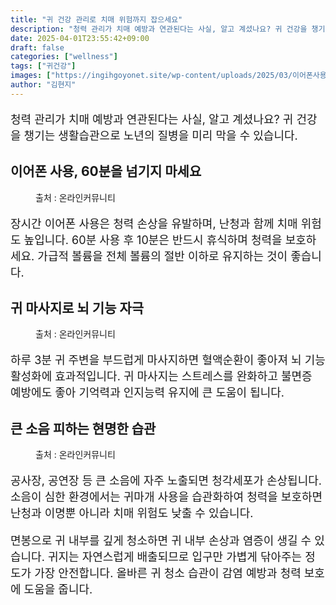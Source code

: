 ```yaml
---
title: "귀 건강 관리로 치매 위험까지 잡으세요"
description: "청력 관리가 치매 예방과 연관된다는 사실, 알고 계셨나요? 귀 건강을 챙기는 생활습관으로 노년의 질병을 미리 막을 수 있습니다."
date: 2025-04-01T23:55:42+09:00
draft: false
categories: ["wellness"]
tags: ["귀건강"]
images: ["https://ingihgoyonet.site/wp-content/uploads/2025/03/이어폰사용시간-1024x768.jpg", "https://ingihgoyonet.site/wp-content/uploads/2025/04/귀-684x1024.jpg", "https://ingihgoyonet.site/wp-content/uploads/2025/04/공사장-683x1024.jpg"]
author: "김현지"
---
```


<p style="font-size:18px">청력 관리가 치매 예방과 연관된다는 사실, 알고 계셨나요? 귀 건강을 챙기는 생활습관으로 노년의 질병을 미리 막을 수 있습니다.</p> <h2 >이어폰 사용, 60분을 넘기지 마세요</h2> <figure ><img src="https://ingihgoyonet.site/wp-content/uploads/2025/03/이어폰사용시간-1024x768.jpg" alt="" style="aspect-ratio:16/9;object-fit:cover"/><figcaption >출처 : 온라인커뮤니티</figcaption></figure> <p style="font-size:18px">장시간 이어폰 사용은 청력 손상을 유발하며, 난청과 함께 치매 위험도 높입니다. 60분 사용 후 10분은 반드시 휴식하며 청력을 보호하세요. 가급적 볼륨을 전체 볼륨의 절반 이하로 유지하는 것이 좋습니다.</p> <h2 >귀 마사지로 뇌 기능 자극</h2> <figure ><img src="https://ingihgoyonet.site/wp-content/uploads/2025/04/귀-684x1024.jpg" alt="" style="aspect-ratio:16/9;object-fit:cover"/><figcaption >출처 : 온라인커뮤니티</figcaption></figure> <p style="font-size:18px">하루 3분 귀 주변을 부드럽게 마사지하면 혈액순환이 좋아져 뇌 기능 활성화에 효과적입니다. 귀 마사지는 스트레스를 완화하고 불면증 예방에도 좋아 기억력과 인지능력 유지에 큰 도움이 됩니다.</p> <h2 >큰 소음 피하는 현명한 습관</h2> <figure ><img src="https://ingihgoyonet.site/wp-content/uploads/2025/04/공사장-683x1024.jpg" alt="" style="aspect-ratio:16/9;object-fit:cover"/><figcaption >출처 : 온라인커뮤니티</figcaption></figure> <p style="font-size:18px">공사장, 공연장 등 큰 소음에 자주 노출되면 청각세포가 손상됩니다. 소음이 심한 환경에서는 귀마개 사용을 습관화하여 청력을 보호하면 난청과 이명뿐 아니라 치매 위험도 낮출 수 있습니다.</p> <p style="font-size:18px">면봉으로 귀 내부를 깊게 청소하면 귀 내부 손상과 염증이 생길 수 있습니다. 귀지는 자연스럽게 배출되므로 입구만 가볍게 닦아주는 정도가 가장 안전합니다. 올바른 귀 청소 습관이 감염 예방과 청력 보호에 도움을 줍니다.</p>